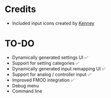 # Credits

-   Included input icons created by [Kenney](https://kenney.nl/assets/input-prompts)

# TO-DO

-   Dynamically generated settings UI ✅
-   Support for setting categories ✅
-   Dynamically generated input remapping UI ✅
-   Support for analog / controller input ✅
-   Improved FMOD integration ✅
-   Debug menu
-   Command line
